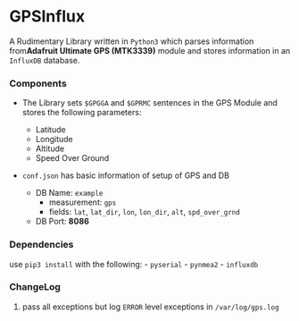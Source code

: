 GPSInflux
=========

A Rudimentary Library written in `Python3` which parses information from**Adafruit Ultimate GPS (MTK3339)** module and stores information in an `InfluxDB` database.

### Components

-	The Library sets `$GPGGA` and `$GPRMC` sentences in the GPS Module and stores the following parameters:

	-	Latitude
	-	Longitude
	-	Altitude
	-	Speed Over Ground

-	`conf.json` has basic information of setup of GPS and DB

	-	DB Name: `example`
		-	measurement: `gps`
		-	fields: `lat`, `lat_dir`, `lon`, `lon_dir`, `alt`, `spd_over_grnd`
	-	DB Port: **8086**

### Dependencies

use `pip3 install` with the following: - `pyserial` - `pynmea2` - `influxdb`

### ChangeLog

1.	pass all exceptions but log `ERROR` level exceptions in `/var/log/gps.log`
